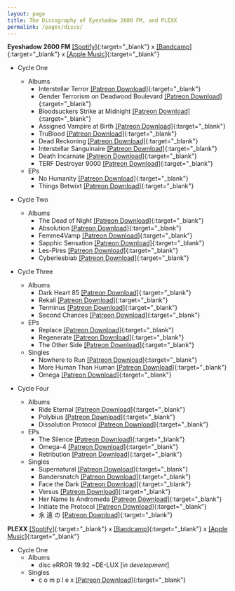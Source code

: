 ```yaml
---
layout: page
title: The Discography of Eyeshadow 2600 FM, and PLEXX
permalink: /pages/disco/
---
```


**Eyeshadow 2600 FM** [[Spotify]](https://open.spotify.com/artist/355TNaPlosj1FwN7sfSvAe?si=DpZynJiMSGWKYPfLeJX68g){:target="_blank"} x [[Bandcamp]](https://eyeshadow2600fm.bandcamp.com/album/dissolution-protocol){:target="_blank"} x [[Apple Music]](https://music.apple.com/us/artist/eyeshadow-2600-fm/1210249781){:target="_blank"}


- Cycle One
    - Albums
        * Interstellar Terror [[Patreon Download]](https://www.patreon.com/posts/as-thank-you-8637199){:target="_blank"}
        * Gender Terrorism on Deadwood Boulevard [[Patreon Download]](https://www.patreon.com/posts/8298138){:target="_blank"}
        * Bloodsuckers Strike at Midnight [[Patreon Download]](https://www.patreon.com/posts/bloodsuckers-at-8760046){:target="_blank"}
        * Assigned Vampire at Birth [[Patreon Download]](https://www.patreon.com/posts/assigned-vampire-11171162){:target="_blank"}
        * TruBlood [[Patreon Download]](https://www.patreon.com/posts/11398340){:target="_blank"}
        * Dead Reckoning [[Patreon Download]](https://www.patreon.com/posts/dead-reckoning-12309061){:target="_blank"}
        * Interstellar Sanguinaire [[Patreon Download]](https://www.patreon.com/posts/interstellar-13728787){:target="_blank"}
        * Death Incarnate [[Patreon Download]](https://www.patreon.com/posts/death-incarnate-14223234){:target="_blank"}
        * TERF Destroyer 9000 [[Patreon Download]](https://www.patreon.com/posts/terf-destroyer-d-15483690){:target="_blank"}
    - EPs
        * No Humanity [[Patreon Download]](https://www.patreon.com/posts/no-humanity-ep-11670887){:target="_blank"}
        * Things Betwixt [[Patreon Download]](https://www.patreon.com/posts/things-betwixt-16168981){:target="_blank"}
    
- Cycle Two
    - Albums
        * The Dead of Night [[Patreon Download]](https://www.patreon.com/posts/dead-of-night-d-16384894){:target="_blank"}
        * Absolution [[Patreon Download]](https://www.patreon.com/posts/absolution-full-16660001){:target="_blank"}
        * Femme4Vamp [[Patreon Download]](https://www.patreon.com/posts/femme4vamp-full-16979266){:target="_blank"}
        * Sapphic Sensation [[Patreon Download]](https://www.patreon.com/posts/sapphic-patron-d-17668798){:target="_blank"}
        * Les-Pires [[Patreon Download]](https://www.patreon.com/posts/les-pires-18849133){:target="_blank"}
        * Cyberlesbiab [[Patreon Download]](https://www.patreon.com/posts/cyberlesbiab-1-d-20455906){:target="_blank"}
    
- Cycle Three
    - Albums
        * Dark Heart 85 [[Patreon Download]](https://www.patreon.com/posts/darkheart-85-21830885){:target="_blank"}
        * Rekall [[Patreon Download]](https://www.patreon.com/posts/rekall-full-24684471){:target="_blank"}
        * Terminus [[Patreon Download]](https://www.patreon.com/posts/terminus-patron-29371507){:target="_blank"}
        * Second Chances [[Patreon Download]](https://www.patreon.com/posts/30440155){:target="_blank"}
    - EPs
        * Replace [[Patreon Download]](https://www.patreon.com/posts/replace-ep-d-l-23295803){:target="_blank"}
        * Regenerate [[Patreon Download]](https://www.patreon.com/posts/regenerate-ep-25875464){:target="_blank"}
        * The Other Side [[Patreon Download]](https://www.patreon.com/posts/30015805){:target="_blank"}
    - Singles
        * Nowhere to Run [[Patreon Download]](https://www.patreon.com/posts/nowhere-to-run-d-26018427){:target="_blank"}
        * More Human Than Human [[Patreon Download]](https://www.patreon.com/posts/more-human-than-26956268){:target="_blank"}
        * Omega [[Patreon Download]](https://www.patreon.com/posts/terminus-new-art-28645718){:target="_blank"}

- Cycle Four
    - Albums
        * Ride Eternal [[Patreon Download]](https://www.patreon.com/posts/ride-eternal-32739849){:target="_blank"}
        * Polybius [[Patreon Download]](https://www.patreon.com/posts/37300838){:target="_blank"}
        * Dissolution Protocol [[Patreon Download]](https://www.patreon.com/posts/88873394){:target="_blank"}
    - EPs
        * The Silence [[Patreon Download]](https://www.patreon.com/posts/34601373){:target="_blank"}
        * Omega-4 [[Patreon Download]](https://www.patreon.com/posts/39852051){:target="_blank"}
        * Retribution [[Patreon Download]](https://www.patreon.com/posts/eyeshadow-2600-81987283){:target="_blank"}
    - Singles
        * Supernatural [[Patreon Download]](https://www.patreon.com/posts/supernatural-d-l-31262087){:target="_blank"}
        * Bandersnatch [[Patreon Download]](https://www.patreon.com/posts/bandersnatch-32098931){:target="_blank"}
        * Face the Dark [[Patreon Download]](https://www.patreon.com/posts/face-dark-single-35573323){:target="_blank"}
        * Versus [[Patreon Download]](https://www.patreon.com/posts/versus-collab-36224668){:target="_blank"}
        * Her Name Is Andromeda [[Patreon Download]](https://www.patreon.com/posts/36580649){:target="_blank"}
        * Initiate the Protocol [[Patreon Download]](https://www.patreon.com/posts/02-initiate-42189312){:target="_blank"}
        * 永 遠 の [[Patreon Download]](https://www.patreon.com/posts/yong-yuan-no-87608010){:target="_blank"}

**PLEXX** [[Spotify]](https://open.spotify.com/artist/2jkEsRdWQYWla3H6Ut4Wed?si=zM7EnLDzSTiBaOMZs1_sPg){:target="_blank"} x [[Bandcamp]](https://plexx.bandcamp.com/album/disc-error-1992-de-lux){:target="_blank"} x [[Apple Music]](https://music.apple.com/us/artist/plexx/1751206223){:target="_blank"}

- Cycle One
    - Albums
        * disc eRROR 19​.​92 ~DE​-​LUX [*in development*]
    - Singles
        * c o m p l e x [[Patreon Download]](https://www.patreon.com/posts/106227529){:target="_blank"}